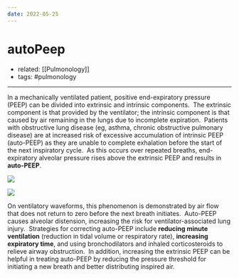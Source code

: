 ```yaml
---
date: 2022-05-25
---
```


# autoPeep

- related: [[Pulmonology]]
- tags: #pulmonology
---

In a mechanically ventilated patient, positive end-expiratory pressure (PEEP) can be divided into extrinsic and intrinsic components.  The extrinsic component is that provided by the ventilator; the intrinsic component is that caused by air remaining in the lungs due to incomplete expiration.  Patients with obstructive lung disease (eg, asthma, chronic obstructive pulmonary disease) are at increased risk of excessive accumulation of intrinsic PEEP (auto-PEEP) as they are unable to complete exhalation before the start of the next inspiratory cycle.  As this occurs over repeated breaths, end-expiratory alveolar pressure rises above the extrinsic PEEP and results in **auto-PEEP**.

![](https://photos.thisispiggy.com/file/wikiFiles/20220525132115.png)

![](https://photos.thisispiggy.com/file/wikiFiles/20220525132127.png)

<!-- autopeep strategy -->

On ventilatory waveforms, this phenomenon is demonstrated by air flow that does not return to zero before the next breath initiates.  Auto-PEEP causes alveolar distension, increasing the risk for ventilator-associated lung injury.  Strategies for correcting auto-PEEP include **reducing minute ventilation** (reduction in tidal volume or respiratory rate), **increasing expiratory time**, and using bronchodilators and inhaled corticosteroids to relieve airway obstruction.  In addition, increasing the extrinsic PEEP can be helpful in treating auto-PEEP by reducing the pressure threshold for initiating a new breath and better distributing inspired air.
